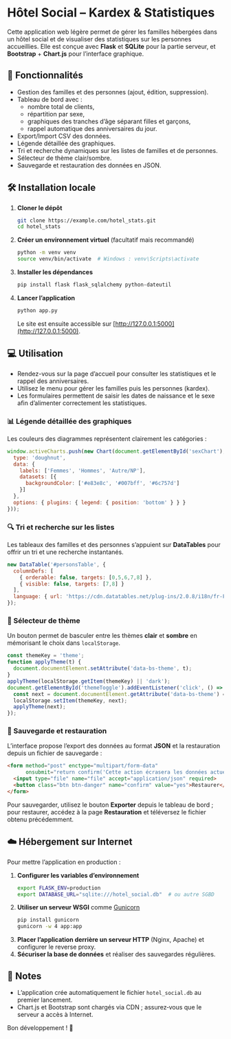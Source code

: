 # Hôtel Social – Kardex & Statistiques

Cette application web légère permet de gérer les familles hébergées dans un hôtel social et de visualiser des statistiques sur les personnes accueillies. Elle est conçue avec **Flask** et **SQLite** pour la partie serveur, et **Bootstrap** + **Chart.js** pour l’interface graphique.

## 🧩 Fonctionnalités

- Gestion des familles et des personnes (ajout, édition, suppression).
- Tableau de bord avec :
  - nombre total de clients,
  - répartition par sexe,
  - graphiques des tranches d’âge séparant filles et garçons,
  - rappel automatique des anniversaires du jour.
- Export/Import CSV des données.
- Légende détaillée des graphiques.
- Tri et recherche dynamiques sur les listes de familles et de personnes.
- Sélecteur de thème clair/sombre.
- Sauvegarde et restauration des données en JSON.

## 🛠️ Installation locale

1. **Cloner le dépôt**
   ```bash
   git clone https://example.com/hotel_stats.git
   cd hotel_stats
   ```
2. **Créer un environnement virtuel** (facultatif mais recommandé)
   ```bash
   python -m venv venv
   source venv/bin/activate  # Windows : venv\Scripts\activate
   ```
3. **Installer les dépendances**
   ```bash
   pip install flask flask_sqlalchemy python-dateutil
   ```
4. **Lancer l’application**
   ```bash
   python app.py
   ```
   Le site est ensuite accessible sur [http://127.0.0.1:5000](http://127.0.0.1:5000).

## 💻 Utilisation

- Rendez-vous sur la page d’accueil pour consulter les statistiques et le rappel des anniversaires.
- Utilisez le menu pour gérer les familles puis les personnes (kardex).
- Les formulaires permettent de saisir les dates de naissance et le sexe afin d’alimenter correctement les statistiques.

### 📊 Légende détaillée des graphiques

Les couleurs des diagrammes représentent clairement les catégories :

```javascript
window.activeCharts.push(new Chart(document.getElementById('sexChart'), {
  type: 'doughnut',
  data: {
    labels: ['Femmes', 'Hommes', 'Autre/NP'],
    datasets: [{
      backgroundColor: ['#e83e8c', '#007bff', '#6c757d']
    }]
  },
  options: { plugins: { legend: { position: 'bottom' } } }
}));
```

### 🔍 Tri et recherche sur les listes

Les tableaux des familles et des personnes s’appuient sur **DataTables** pour offrir un tri et une recherche instantanés.

```javascript
new DataTable('#personsTable', {
  columnDefs: [
    { orderable: false, targets: [0,5,6,7,8] },
    { visible: false, targets: [7,8] }
  ],
  language: { url: 'https://cdn.datatables.net/plug-ins/2.0.8/i18n/fr-FR.json' }
});
```

### 🎨 Sélecteur de thème

Un bouton permet de basculer entre les thèmes **clair** et **sombre** en mémorisant le choix dans `localStorage`.

```javascript
const themeKey = 'theme';
function applyTheme(t) {
  document.documentElement.setAttribute('data-bs-theme', t);
}
applyTheme(localStorage.getItem(themeKey) || 'dark');
document.getElementById('themeToggle').addEventListener('click', () => {
  const next = document.documentElement.getAttribute('data-bs-theme') === 'dark' ? 'light' : 'dark';
  localStorage.setItem(themeKey, next);
  applyTheme(next);
});
```

### 💾 Sauvegarde et restauration

L’interface propose l’export des données au format **JSON** et la restauration depuis un fichier de sauvegarde :

```html
<form method="post" enctype="multipart/form-data"
      onsubmit="return confirm('Cette action écrasera les données actuelles. Continuer ?');">
  <input type="file" name="file" accept="application/json" required>
  <button class="btn btn-danger" name="confirm" value="yes">Restaurer</button>
</form>
```

Pour sauvegarder, utilisez le bouton **Exporter** depuis le tableau de bord ;
pour restaurer, accédez à la page **Restauration** et téléversez le fichier obtenu précédemment.

## ☁️ Hébergement sur Internet

Pour mettre l’application en production :

1. **Configurer les variables d’environnement**
   ```bash
   export FLASK_ENV=production
   export DATABASE_URL="sqlite:///hotel_social.db"  # ou autre SGBD
   ```
2. **Utiliser un serveur WSGI** comme [Gunicorn](https://gunicorn.org/)
   ```bash
   pip install gunicorn
   gunicorn -w 4 app:app
   ```
3. **Placer l’application derrière un serveur HTTP** (Nginx, Apache) et configurer le reverse proxy.
4. **Sécuriser la base de données** et réaliser des sauvegardes régulières.

## 📝 Notes

- L’application crée automatiquement le fichier `hotel_social.db` au premier lancement.
- Chart.js et Bootstrap sont chargés via CDN ; assurez‑vous que le serveur a accès à Internet.

Bon développement ! 🎉
